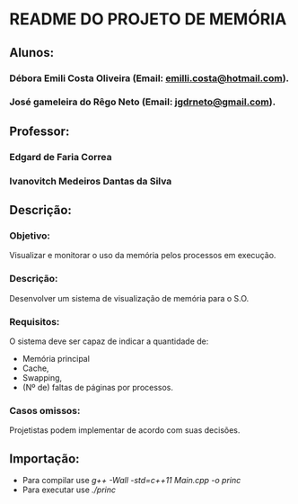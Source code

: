 # **README DO PROJETO DE MEMÓRIA**


## **Alunos:**
### Débora Emili Costa Oliveira (Email: emilli.costa@hotmail.com).
### José gameleira do Rêgo Neto (Email: jgdrneto@gmail.com).

## **Professor:**
### Edgard de Faria Correa
### Ivanovitch Medeiros Dantas da Silva 


## **Descrição:**

### Objetivo:

Visualizar e monitorar o uso da memória pelos processos em execução.

### Descrição:

Desenvolver um sistema de visualização de memória para o S.O.

### Requisitos:

O sistema deve ser capaz de indicar a quantidade de:

* Memória principal
* Cache,
* Swapping,
* (Nº de) faltas de páginas por processos.

### Casos omissos:

Projetistas podem implementar de acordo com suas decisões.

## **Importação:**

* Para compilar use *g++ -Wall -std=c++11 Main.cpp -o princ*
* Para executar use *./princ*